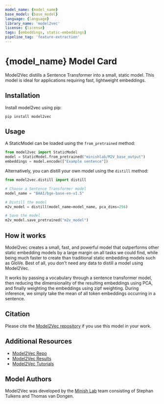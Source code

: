 ```yaml
---
model_name: {model_name}
base_model: {base_model}
language: {language}
library_name: 'model2vec'
license: {license}
tags: [embeddings, static-embeddings]
pipeline_tag: 'feature-extraction'
---
```


# {model_name} Model Card

Model2Vec distills a Sentence Transformer into a small, static model.
This model is ideal for applications requiring fast, lightweight embeddings.



## Installation

Install model2vec using pip:
```
pip install model2vec
```

## Usage
A StaticModel can be loaded using the `from_pretrained` method:
```python
from model2vec import StaticModel
model = StaticModel.from_pretrained("minishlab/M2V_base_output")
embeddings = model.encode(["Example sentence"])
```

Alternatively, you can distill your own model using the `distill` method:
```python
from model2vec.distill import distill

# Choose a Sentence Transformer model
model_name = "BAAI/bge-base-en-v1.5"

# Distill the model
m2v_model = distill(model_name=model_name, pca_dims=256)

# Save the model
m2v_model.save_pretrained("m2v_model")
```

## How it works

Model2vec creates a small, fast, and powerful model that outperforms other static embedding models by a large margin on all tasks we could find, while being much faster to create than traditional static embedding models such as GloVe. Best of all, you don't need any data to distill a model using Model2Vec.

It works by passing a vocabulary through a sentence transformer model, then reducing the dimensionality of the resulting embeddings using PCA, and finally weighting the embeddings using zipf weighting. During inference, we simply take the mean of all token embeddings occurring in a sentence.

## Citation

Please cite the [Model2Vec repository](https://github.com/MinishLab/model2vec) if you use this model in your work.

## Additional Resources

- [Model2Vec Repo](https://github.com/MinishLab/model2vec)
- [Model2Vec Results](https://github.com/MinishLab/model2vec?tab=readme-ov-file#results)
- [Model2Vec Tutorials](https://github.com/MinishLab/model2vec/tree/main/tutorials)

## Model Authors

Model2Vec was developed by the [Minish Lab](https://github.com/MinishLab) team consisting of Stephan Tulkens and Thomas van Dongen.

